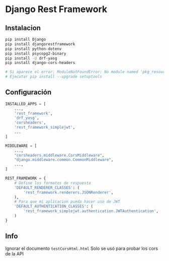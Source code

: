 # Django Rest Framework

## Instalacion

```bash
pip install Django
pip install djangorestframework
pip install python-dotenv
pip install psycopg2-binary
pip install -U drf-yasg
pip install django-cors-headers

# Si aparece el error: ModuleNotFoundError: No module named 'pkg_resources'
# Ejecutar pip install --upgrade setuptools
```

## Configuración

```python
INSTALLED_APPS = [
    ...,
    'rest_framework',
    'drf_yasg',
    'corsheaders',
    'rest_framework_simplejwt',
    ...
]

MIDDLEWARE = [
    ...,
    "corsheaders.middleware.CorsMiddleware",
    "django.middleware.common.CommonMiddleware",
    ...,
]

REST_FRAMEWORK = {
    # Define los formatos de respuesta
    'DEFAULT_RENDERER_CLASSES': (
        'rest_framework.renderers.JSONRenderer',
    ),
    # Para que mi aplicacion pueda hacer uso de JWT
    'DEFAULT_AUTHENTICATION_CLASSES': (
        'rest_framework_simplejwt.authentication.JWTAuthentication',
    )
}
```

## Info

Ignorar el documento `testCorsHtml.html` Solo se usó para probar los cors de la API